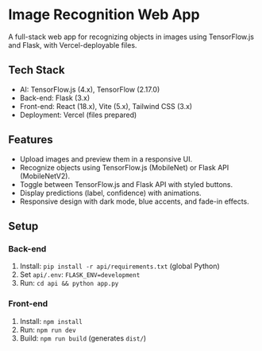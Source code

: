 # Image Recognition Web App
A full-stack web app for recognizing objects in images using TensorFlow.js and Flask, with Vercel-deployable files.

## Tech Stack
- AI: TensorFlow.js (4.x), TensorFlow (2.17.0)
- Back-end: Flask (3.x)
- Front-end: React (18.x), Vite (5.x), Tailwind CSS (3.x)
- Deployment: Vercel (files prepared)

## Features
- Upload images and preview them in a responsive UI.
- Recognize objects using TensorFlow.js (MobileNet) or Flask API (MobileNetV2).
- Toggle between TensorFlow.js and Flask API with styled buttons.
- Display predictions (label, confidence) with animations.
- Responsive design with dark mode, blue accents, and fade-in effects.

## Setup
### Back-end
1. Install: `pip install -r api/requirements.txt` (global Python)
2. Set `api/.env`: `FLASK_ENV=development`
3. Run: `cd api && python app.py`

### Front-end
1. Install: `npm install`
2. Run: `npm run dev`
3. Build: `npm run build` (generates `dist/`)
